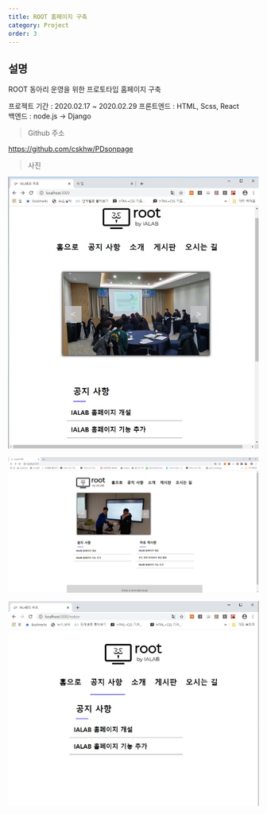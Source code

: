 ```yaml
---
title: ROOT 홈페이지 구축
category: Project
order: 3
---
```


## 설명

ROOT 동아리 운영을 위한 프로토타입 홈페이지 구축

프로젝트 기간 : 2020.02.17 ~ 2020.02.29
프론트엔드 : HTML, Scss, React<br>
백엔드 : node.js -> Django<br>


> Github 주소

<a href="https://github.com/cskhw/PDsonpage">https://github.com/cskhw/PDsonpage<a>
<br>

>사진

<img src="/images/project/pdson/캡처.jpg" alt="pdson1"><br>

<img src="/images/project/pdson/캡처1.jpg" alt="pdson2"><br>

<img src="/images/project/pdson/캡처3.jpg" alt="pdson3"><br>
